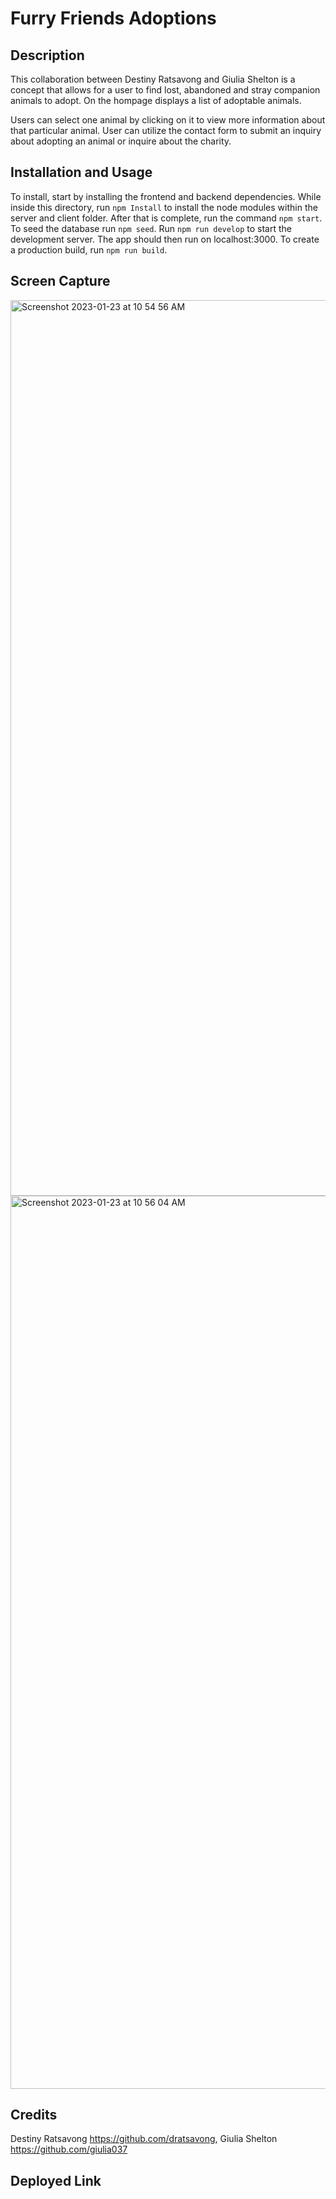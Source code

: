 # Furry Friends Adoptions 

## Description
This collaboration between Destiny Ratsavong and Giulia Shelton is a concept that allows for a user to find lost, abandoned and stray companion animals to adopt. On the hompage displays a list of adoptable animals. 

Users can select one animal by clicking on it to view more information about that particular animal. User can utilize the contact form to submit an inquiry about adopting an animal or inquire about the charity.  

## Installation and Usage
To install, start by installing the frontend and backend dependencies. While inside this directory, run 
`npm Install` to install the node modules within the server and client folder. After that is complete, run the command `npm start`. To seed the database run `npm seed`. Run `npm run develop` to start the development server. The app should then run on localhost:3000. To create a production build, run `npm run build`. 

## Screen Capture 
<img width="1433" alt="Screenshot 2023-01-23 at 10 54 56 AM" src="https://user-images.githubusercontent.com/115955681/214086051-7e3f0572-b5d1-46e0-937a-9251c86719db.png">
<img width="1429" alt="Screenshot 2023-01-23 at 10 56 04 AM" src="https://user-images.githubusercontent.com/115955681/214086074-0f614cc6-2013-4944-85f3-5f4cc0227669.png">


## Credits 
Destiny Ratsavong https://github.com/dratsavong, 
Giulia Shelton https://github.com/giulia037

## Deployed Link 
